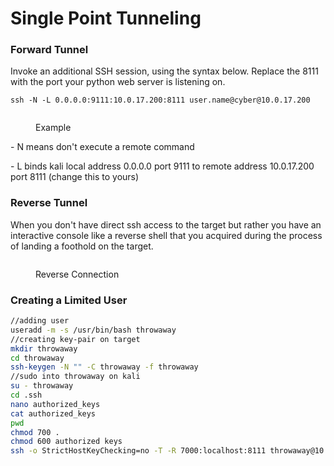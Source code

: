 # Single Point Tunneling

### Forward Tunnel

Invoke an additional SSH session, using the syntax below. Replace the 8111 with the port your python web server is listening on.

```
ssh -N -L 0.0.0.0:9111:10.0.17.200:8111 user.name@cyber@10.0.17.200
```

<figure><img src="https://lh6.googleusercontent.com/IsEqohrhGXgAwoSjyyImR-St6eG2n33KttiAZDzb9sBfvkHS5y5staOHuG9oY8mcngYTggrZ7L1MZSTvjzVwzF0gKB3mNoIsaTvz9vFdsUsl4v0j7ewyzASOih1qzHfy5O936F53hOONrG61x4YqxU7yZsD_UiKRtcV1i9HO_euF-CK4GA5K_KrD3Q" alt=""><figcaption><p>Example</p></figcaption></figure>

\- N means don't execute a remote command

\- L binds kali local address 0.0.0.0 port 9111 to remote address 10.0.17.200 port 8111 (change this to yours)

### Reverse Tunnel

When you don't have direct ssh access to the target but rather you have an interactive console like a reverse shell that you acquired during the process of landing a foothold on the target.

<figure><img src="https://lh5.googleusercontent.com/Dm8lR3sdBrqRZc_qg7wrBgqJ-4XcIQQsy3_gU6Iwo06neBwn7hwuDePQ5dcSuxvgCiaQVWeIR_GOOvFkqEa3NpE-iBGCWDqTivmfYUoUCxdJkUDfyzY3rAIN9eZ3pBfqRVussDfSRiUMM9oKYxqFl3lSMrPSGUbvth7Jex2ObbDVmaPHIBGRD3OxOA" alt=""><figcaption><p>Reverse Connection</p></figcaption></figure>

### Creating a Limited User



```bash
//adding user
useradd -m -s /usr/bin/bash throwaway
//creating key-pair on target
mkdir throwaway
cd throwaway
ssh-keygen -N "" -C throwaway -f throwaway
//sudo into throwaway on kali
su - throwaway
cd .ssh
nano authorized_keys
cat authorized_keys
pwd
chmod 700 .
chmod 600 authorized keys
ssh -o StrictHostKeyChecking=no -T -R 7000:localhost:8111 throwaway@10.0.17.50 -i throwaway
```

